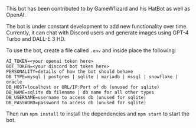 This bot has been contributed to by GameW1izard and his HatBot as well as OpenAI.

The bot is under constant development to add new functionality over time. Currently, it can chat with Discord users and generate images using GPT-4 Turbo and DALL-E 3 HD.

To use the bot, create a file called `.env` and inside place the following:
```
AI_TOKEN=<your openai token here>
BOT_TOKEN=<your discord bot token here>
PERSONALITY=details of how the bot should behave
DB_TYPE=mysql | postgres | sqlite | mariadb | mssql | snowflake | oracle
DB_HOST=localhost or URL/IP:Port of db (unused for sqlite)
DB_NAME=sqlite db filename | db name for all other types
DB_USERNAME=username to access db (unused for sqlite)
DB_PASSWORD=password to access db (unused for sqlite)
```
Then run `npm install` to install the dependencies and `npm start` to start the bot.
